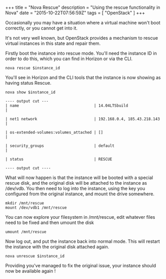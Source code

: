 +++
title = "Nova Rescue"
description = "Using the rescue functionality in Nova"
date = "2015-10-22T07:56:59Z"
tags = [ "OpenStack" ]
+++

Occasionally you may have a situation where a virtual machine won't boot correctly, or you cannot get into it. 

It's not very well known, but OpenStack provides a mechanism to rescue virtual instances in this state and repair them.

Firstly boot the instance into rescue mode. You'll need the instance ID in order to do this, which you can find in Horizon or via the CLI.

```
nova rescue $instance_id
```

You'll see in Horizon and the CLI tools that the instance is now showing as having status Rescue. 

```
nova show $instance_id
 
---- output cut ---
| name                                 | 14.04LTSbuild                                            |
 
| net1 network                         | 192.168.0.4, 185.43.218.143                              |
 
| os-extended-volumes:volumes_attached | []                                                       |
 
| security_groups                      | default                                                  |
 
| status                               | RESCUE 
 
---- output cut ----
```

What will now happen is that the instance will be booted with a special rescue disk, and the original disk will be attached to the instance as /dev/vdb. You then need to log into the instance, using the key you configured from the original instance, and mount the drive somewhere.

```
mkdir /mnt/rescue
mount /dev/vdb1 /mnt/rescue
```

You can now explore your filesystem in /mnt/rescue, edit whatever files need to be fixed and then umount the disk

```
umount /mnt/rescue
```

Now log out, and put the instance back into normal mode. This will restart the instance with the original disk attached again. 

```
nova unrescue $instance_id
```

Providing you've managed to fix the original issue, your instance should now be available again !
